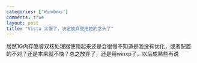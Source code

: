 ```yaml
--- 
categories: ['Windows']
comments: true
layout: post
title: "Vista 太慢了，决定放弃使用她的念头了"
---
```

居然1G内存酷睿双核处理器使用起来还是会很慢不知道是我没有优化，或者配置的不对？还是本来就不快？总之放弃了，还是用winxp了，以后成熟些再说

